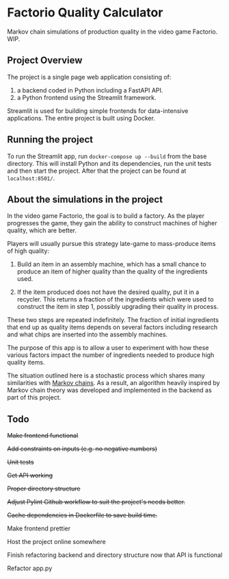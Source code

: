# Factorio Quality Calculator

Markov chain simulations of production quality in the video game Factorio. WIP.

## Project Overview

The project is a single page web application consisting of: 
1. a backend coded in Python including a FastAPI API.
2. a Python frontend using the Streamlit framework.

Streamlit is used for building simple frontends for data-intensive applications. The entire project is built using Docker.

## Running the project

To run the Streamlit app, run ```docker-compose up --build``` from the base directory. This will install Python and its dependencies, run the unit tests and then start the project. After that the project can be found at ```localhost:8501/```.

## About the simulations in the project

In the video game Factorio, the goal is to build a factory. As the player progresses the game, they gain the ability to construct machines of higher quality, which are better.

Players will usually pursue this strategy late-game to mass-produce items of high quality:

1. Build an item in an assembly machine, which has a small chance to produce an item of higher quality than the quality of the ingredients used.

2. If the item produced does not have the desired quality, put it in a recycler. This returns a fraction of the ingredients which were used to construct the item in step 1, possibly upgrading their quality in process.

These two steps are repeated indefinitely. The fraction of initial ingredients that end up as quality items depends on several factors including research and what chips are inserted into the assembly machines.

The purpose of this app is to allow a user to experiment with how these various factors impact the number of ingredients needed to produce high quality items.

The situation outlined here is a stochastic process which shares many similarities with [Markov chains](https://en.wikipedia.org/wiki/Markov_chain). As a result, an algorithm heavily inspired by Markov chain theory was developed and implemented in the backend as part of this project.

## Todo
~~Make frontend functional~~

~~Add constraints on inputs (e.g. no negative numbers)~~

~~Unit tests~~

~~Get API working~~

~~Proper directory structure~~

~~Adjust Pylint Github workflow to suit the project's needs better.~~

~~Cache dependencies in Dockerfile to save build time.~~

Make frontend prettier

Host the project online somewhere

Finish refactoring backend and directory structure now that API is functional

Refactor app.py